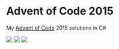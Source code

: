 # Advent of Code 2015

My [Advent of Code](https://adventofcode.com/2015) 2015 solutions in C#

![](https://img.shields.io/badge/day%20📅-24-blue) ![](https://img.shields.io/badge/stars%20⭐-6-yellow) ![](https://img.shields.io/badge/days%20completed-3-red)	
